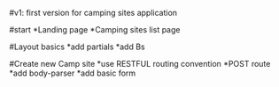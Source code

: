 #v1: first version for camping sites application

#start 
    *Landing page
    *Camping sites list page

#Layout basics 
    *add partials
    *add Bs

#Create new Camp site 
    *use RESTFUL routing convention
    *POST route
    *add body-parser
    *add basic form
